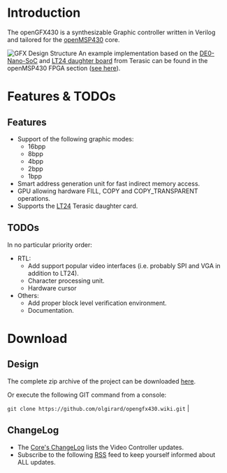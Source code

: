 # Introduction

The openGFX430 is a synthesizable Graphic controller written in Verilog and tailored for the [openMSP430](https://github.com/olgirard/opengfx430) core.

![GFX Design Structure](https://raw.githubusercontent.com/olgirard/opengfx430/master/doc/images/gfx_structure.png "GFX Design Structure")
An example implementation based on the [DE0-Nano-SoC](http://www.terasic.com.tw/cgi-bin/page/archive.pl?Language=English&No=941) and [LT24 daughter board](http://www.terasic.com.tw/cgi-bin/page/archive.pl?Language=English&No=892) from Terasic can be found in the openMSP430 FPGA section ([see here](https://github.com/olgirard/openmsp430/tree/master/fpga/altera_de0_nano_soc)).

# Features & TODOs

## Features

*   Support of the following graphic modes:
    *   16bpp
    *   8bpp
    *   4bpp
    *   2bpp
    *   1bpp
*   Smart address generation unit for fast indirect memory access.
*   GPU allowing hardware FILL, COPY and COPY_TRANSPARENT operations.
*   Supports the [LT24](http://www.terasic.com.tw/cgi-bin/page/archive.pl?Language=English&CategoryNo=65&No=892) Terasic daughter card.

## TODOs

In no particular priority order:

*   RTL:
    *   Add support popular video interfaces (i.e. probably SPI and VGA in addition to LT24).
    *   Character processing unit.
    *   Hardware cursor
*   Others:
    *   Add proper block level verification environment.
    *   Documentation.

# Download

## Design

The complete zip archive of the project can be downloaded [here](https://github.com/olgirard/opengfx430/archive/master.zip).

Or execute the following GIT command from a console:

 `git clone https://github.com/olgirard/opengfx430.wiki.git` |

## ChangeLog

*   The [Core's ChangeLog](http://opencores.org/websvn,filedetails?repname=opengfx430&path=/opengfx430/trunk/ChangeLog_core.txt) lists the Video Controller updates.
*   Subscribe to the following [RSS](http://opencores.org/websvn,rss?repname=opengfx430&path=/opengfx430/&isdir=1) feed to keep yourself informed about ALL updates.
